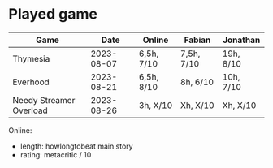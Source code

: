 # Played game

| Game                    | Date       | Online     | Fabian      | Jonathan  | 
|---                      |---         |---         |---          |---        |
| Thymesia                | 2023-08-07 | 6,5h, 7/10 | 7,5h, 7/10  | 19h, 8/10 |
| Everhood                | 2023-08-21 | 6,5h, 8/10 | 8h, 6/10    | 10h, 7/10 | 
| Needy Streamer Overload | 2023-08-26 | 3h, X/10   | Xh, X/10    | Xh, X/10  |

Online:
- length: howlongtobeat main story
- rating: metacritic / 10
